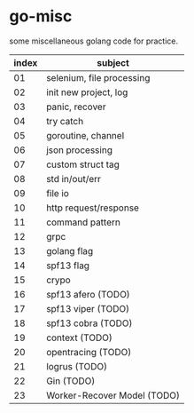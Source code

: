# go-misc

some miscellaneous golang code for practice.

| index | subject                     |
|-------|-----------------------------|
| 01    | selenium, file processing   |
| 02    | init new project, log       |
| 03    | panic, recover              |
| 04    | try catch                   |
| 05    | goroutine, channel          |
| 06    | json processing             |
| 07    | custom struct tag           |
| 08    | std in/out/err              |
| 09    | file io                     |
| 10    | http request/response       |
| 11    | command pattern             |
| 12    | grpc                        |
| 13    | golang flag                 |
| 14    | spf13 flag                  |
| 15    | crypo                       |
| 16    | spf13 afero (TODO)          |
| 17    | spf13 viper (TODO)          |
| 18    | spf13 cobra (TODO)          |
| 19    | context (TODO)              |
| 20    | opentracing (TODO)          |
| 21    | logrus (TODO)               |
| 22    | Gin (TODO)                  |
| 23    | Worker-Recover Model (TODO) |
